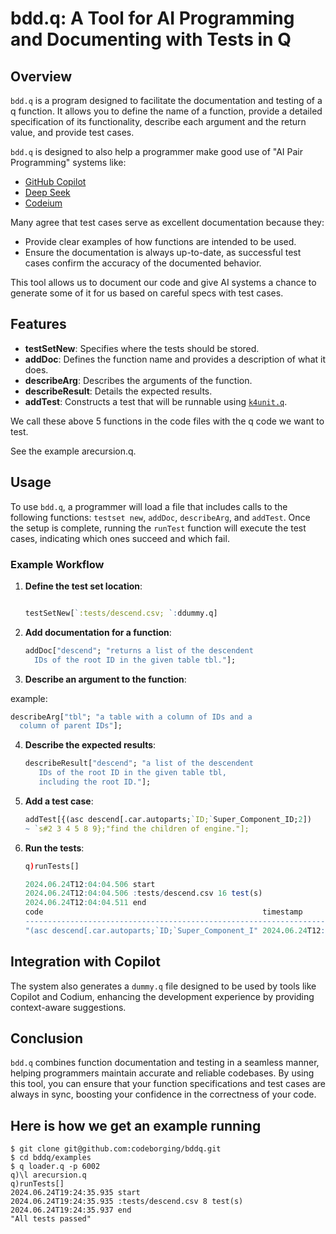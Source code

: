# bdd.q: A Tool for AI Programming and Documenting with Tests in Q

## Overview

`bdd.q` is a program designed to facilitate the documentation and
testing of a q function. It allows you to define the name of a function,
provide a detailed specification of its functionality, describe each
argument and the return value, and provide test cases.

`bdd.q` is designed to also help a programmer make good use of "AI
Pair Programming" systems like:

* [GitHub Copilot](https://github.com/features/copilot)
* [Deep Seek](https://www.deepseek.com/)
* [Codeium](https://codeium.com/)

Many agree that test cases serve as excellent documentation because they:

- Provide clear examples of how functions are intended to be used.
- Ensure the documentation is always up-to-date, as successful test
  cases confirm the accuracy of the documented behavior.

This tool allows us to document our code and give AI systems a chance to
generate some of it for us based on careful specs with test cases. 

## Features

- **testSetNew**: Specifies where the tests should be stored.
- **addDoc**: Defines the function name and provides a description of what it does.
- **describeArg**: Describes the arguments of the function.
- **describeResult**: Details the expected results.
- **addTest**: Constructs a test that will be runnable using [`k4unit.q`](https://github.com/DataIntellectTech/TorQ/blob/master/tests/k4unit.q).

We call these above 5 functions in the code files with the q code we want to test.

See the example arecursion.q. 

## Usage

To use `bdd.q`, a programmer will load a file that includes calls to
the following functions: `testset new`, `addDoc`, `describeArg`, and
`addTest`. Once the setup is complete, running the `runTest` function
will execute the test cases, indicating which ones succeed and which
fail.

### Example Workflow

1. **Define the test set location**:

   ```q

   testSetNew[`:tests/descend.csv; `:ddummy.q]

   ```

2. **Add documentation for a function**:

   ```q
   addDoc["descend"; "returns a list of the descendent 
     IDs of the root ID in the given table tbl."];
   ```

3. **Describe an argument to the function**:

example: 

   ```q
   describeArg["tbl"; "a table with a column of IDs and a 
     column of parent IDs"];
   ```

4. **Describe the expected results**:

   ```q
   describeResult["descend"; "a list of the descendent 
      IDs of the root ID in the given table tbl, 
      including the root ID."];
   ```

5. **Add a test case**:

   ```q
   addTest[{(asc descend[.car.autoparts;`ID;`Super_Component_ID;2]) 
   ~ `s#2 3 4 5 8 9};"find the children of engine."];
   ```

6. **Run the tests**:

   ```q
   q)runTests[]

   2024.06.24T12:04:04.506 start
   2024.06.24T12:04:04.506 :tests/descend.csv 16 test(s)
   2024.06.24T12:04:04.511 end
   code                                                 timestamp              
   ----------------------------------------------------------------------------
   "(asc descend[.car.autoparts;`ID;`Super_Component_I" 2024.06.24T12:04:04.509

   ```

## Integration with Copilot

The system also generates a `dummy.q` file designed to be used by
tools like Copilot and Codium, enhancing the development experience by
providing context-aware suggestions.

## Conclusion

`bdd.q` combines function documentation and testing in a seamless
manner, helping programmers maintain accurate and reliable
codebases. By using this tool, you can ensure that your function
specifications and test cases are always in sync, boosting your
confidence in the correctness of your code.

## Here is how we get an example running

```
$ git clone git@github.com:codeborging/bddq.git
$ cd bddq/examples
$ q loader.q -p 6002
q)\l arecursion.q
q)runTests[]
2024.06.24T19:24:35.935 start
2024.06.24T19:24:35.935 :tests/descend.csv 8 test(s)
2024.06.24T19:24:35.937 end
"All tests passed"
```

